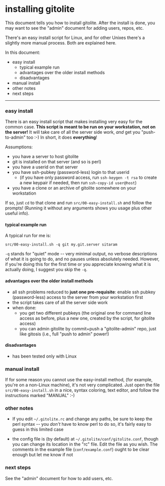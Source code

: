 # installing gitolite

This document tells you how to install gitolite.  After the install is done,
you may want to see the "admin" document for adding users, repos, etc.

There's an easy install script for Linux, and for other Unixes there's a
slightly more manual process.  Both are explained here.

In this document:

  * easy install
      * typical example run
      * advantages over the older install methods
      * disadvantages
  * manual install
  * other notes
  * next steps

----

### easy install

There is an easy install script that makes installing very easy for the common
case.  **This script is meant to be run on your workstation, not on the
server!**  It will take care of all the server side work, *and* get you
"push-to-admin" too :-)  In short, it does **everything**!

Assumptions:

  * you have a server to host gitolite
  * git is installed on that server (and so is perl)
  * you have a userid on that server
  * you have ssh-pubkey (password-less) login to that userid
      * (if you have only password access, run `ssh-keygen -t rsa` to create a
        new keypair if needed, then run `ssh-copy-id user@host`)
  * you have a clone or an archive of gitolite somewhere on your workstation

If so, just `cd` to that clone and run `src/00-easy-install.sh` and follow the
prompts!  (Running it without any arguments shows you usage plus other useful
info).

#### typical example run

A typical run for me is:

    src/00-easy-install.sh -q git my.git.server sitaram

`-q` stands for "quiet" mode -- very minimal output, no verbose descriptions
of what it is going to do, and no pauses unless absolutely needed.  However,
if you're doing this for the first time or you appreciate knowing what it is
actually doing, I suggest you skip the `-q`.

#### advantages over the older install methods

  * all ssh problems reduced to **just one pre-requisite**: enable ssh pubkey
    (password-less) access to the server from your workstation first
  * the script takes care of all the server side work
  * when done:
      * you get two different pubkeys (the original one for command line
        access as before, plus a new one, created by the script, for gitolite
        access)
      * you can admin gitolite by commit+push a "gitolite-admin" repo, just
        like gitosis (i.e., full "push to admin" power!)

#### disadvantages

  * has been tested only with Linux

### manual install

If for some reason you cannot use the easy-install method, (for example,
you're on a non-Linux machine), it's not very complicated.  Just open the file
`src/00-easy-install.sh` in a nice, syntax coloring, text editor, and follow
the instructions marked "MANUAL" :-)

### other notes

  * If you edit `~/.gitolite.rc` and change any paths, be sure to keep the
    perl syntax -- you *don't* have to know perl to do so, it's fairly easy to
    guess in this limited case

  * the config file is (by default) at `~/.gitolite/conf/gitolite.conf`,
    though you can change its location in the "rc" file.  Edit the file as you
    wish.  The comments in the example file (`conf/example.conf`) ought to be
    clear enough but let me know if not

### next steps

See the "admin" document for how to add users, etc.
